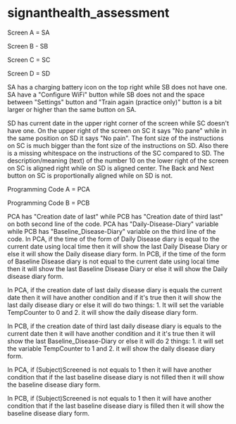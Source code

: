 # signanthealth_assessment

Screen A = SA

Screen B - SB

Screen C = SC

Screen D = SD



SA has a charging battery icon on the top right while SB does not have one. SA have a "Configure WiFi" button while SB does not and the space between "Settings" button and "Train again (practice only)" button is a bit larger or higher than the same button on SA.



SD has current date in the upper right corner of the screen while SC doesn't have one. On the upper right of the screen on SC it says "No pane" while in the same position on SD it says "No pain". The font size of the instructions on SC is much bigger than the font size of the instructions on SD. Also there is a missing whitespace on the instructions of the SC compared to SD. The description/meaning (text) of the number 10 on the lower right of the screen on SC is aligned right while on SD is aligned center. The Back and Next button on SC is proportionally aligned while on SD is not.



Programming Code A = PCA

Programming Code B = PCB



PCA has "Creation date of last" while PCB has "Creation date of third last" on both second line of the code. PCA has "Daily-Disease-Diary" variable while PCB has "Baseline_Disease-Diary" variable on the third line of the code. In PCA, if the time of the form of Daily Disease diary is equal to the current date using local time then it will show the last Daily Disease Diary or else it will show the Daily disease diary form. In PCB,  if the time of the form of Baseline Disease diary is not equal to the current date using local time then it will show the last Baseline Disease Diary or else it will show the Daily disease diary form. 



In PCA, if the creation date of last daily disease diary is equals the current date then it will have another condition and if it's true then it will show the last daily disease diary or else it will do two things: 1. It will set the variable TempCounter to 0 and 2. it will show the daily disease diary form.

In PCB, if the creation date of third last daily disease diary is equals to the current date then it will have another condition and it it's true then it will show the last Baseline_Disease-Diary or else it will do 2 things: 1. it will set the variable TempCounter to 1 and 2. it will show the daily disease diary form.



In PCA, if (Subject)Screened is not equals to 1 then it will have another condition that if the last baseline disease diary is not filled then it will show the baseline disease diary form.



In PCB,  if (Subject)Screened is not equals to 1 then it will have another condition that if the last baseline disease diary is filled then it will show the baseline disease diary form.
